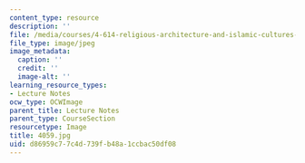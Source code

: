 ```yaml
---
content_type: resource
description: ''
file: /media/courses/4-614-religious-architecture-and-islamic-cultures-fall-2002/d86959c77c4d739fb48a1ccbac50df08_4059.jpg
file_type: image/jpeg
image_metadata:
  caption: ''
  credit: ''
  image-alt: ''
learning_resource_types:
- Lecture Notes
ocw_type: OCWImage
parent_title: Lecture Notes
parent_type: CourseSection
resourcetype: Image
title: 4059.jpg
uid: d86959c7-7c4d-739f-b48a-1ccbac50df08
---
```

